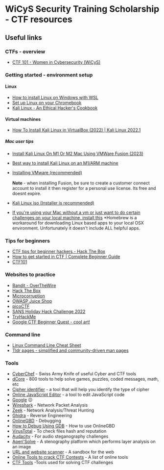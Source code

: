 # WiCyS Security Training Scholarship - CTF resources 

## Useful links

### CTFs - overview

* [CTF 101 - Women in Cybersecurity (WiCyS)](https://www.youtube.com/watch?v=wL3acu8xspM)

### Getting started - environment setup

#### Linux ####

* [How to install Linux on Windows with WSL](https://learn.microsoft.com/en-us/windows/wsl/install)
* [Set up Linux on your Chromebook](https://support.google.com/chromebook/answer/9145439?hl=en)
* [Kali Linux - An Ethical Hacker's Cookbook](https://drive.google.com/file/d/1qAe_7nCm08R4FremvJpNq6PJ3PT38KzC/view)

#### Virtual machines

* [How To Install Kali Linux in VirtualBox (2022) | Kali Linux 2022.1](https://www.youtube.com/watch?v=l97dVIKlmVg)

##### Mac user tips

* [Install Kali Linux On M1 Or M2 Mac Using VMWare Fusion (2023)](https://www.youtube.com/watch?v=LJo9EUwXiHo)
* [Best way to install Kali Linux on an M1/ARM machine](https://www.youtube.com/watch?v=LJo9EUwXiHo)
* [Installing VMware (recommended)](https://www.vmware.com/products/fusion/fusion-evaluation.html) <br><br>
    **Note** - when installing Fusion, be sure to create a customer connect account to install it then register for a personal use license. Its free and doesnt expire.

* [Kali Linux iso (Installer is recommended)](https://www.kali.org/get-kali/#kali-installer-images)
* [If you're using your Mac without a vm or just want to do certain challenges on your local machine, install this](https://brew.sh/)
     *Homebrew is a workaround for downloading Linux based apps to your local OSX environment. Unfortunately it doesn't include ALL helpful apps.

### Tips for beginners

* [CTF tips for beginner hackers - Hack The Box](https://www.hackthebox.com/blog/what-is-ctf#ctf_tips_for_beginner_hackers)
* [How to get started in CTF | Complete Beginner Guide](https://infosecwriteups.com/how-to-get-started-in-ctf-complete-begineer-guide-15ab5a6856d)
* [CTF101](https://ctf101.org/)

### Websites to practice

* [Bandit - OverTheWire](https://overthewire.org/wargames/)
* [Hack The Box](https://hackthebox.com/)
* [Microcorruption](https://microcorruption.com/)
* [OWASP Juice Shop](https://owasp.org/www-project-juice-shop/)
* [picoCTF](https://picoctf.org/)
* [SANS Holiday Hack Challenge 2022](https://www.sans.org/mlp/holiday-hack-challenge-2022/)
* [TryHackMe](https://tryhackme.com/)
* [Google CTF Beginner Quest - cool art!](https://capturetheflag.withgoogle.com/beginners-quest)

### Command line

* [Linux Command Line Cheat Sheet](https://cheatography.com/davechild/cheat-sheets/linux-command-line/)
* [Tldr pages - simplified and community-driven man pages](https://tldr.sh/)

### Tools

* [CyberChef](https://gchq.github.io/CyberChef/) - Swiss Army Knife of useful Cyber and CTF tools
* [dCore](https://www.dcode.fr/) - 800 tools to help solve games, puzzles, coded messages, math, etc
* [Cipher identifier](https://www.boxentriq.com/code-breaking/cipher-identifier) - a tool that will help you identify the type of cipher
* [Online JavaScript Editor](https://js.do/) - a tool to edit JavaScript code  
* [Google](https://www.google.com/) :wink: 
* [Wireshark](https://www.wireshark.org/) - Network Packet Analysis
* [Zeek](https://zeek.org/) - Network Analysis/Threat Hunting
* [Ghidra](https://ghidra-sre.org/) - Reverse Engineering
* [OnlineGBD](https://www.onlinegdb.com/) - Debugging
* [How to Debug Using GDB](https://cs.baylor.edu/~donahoo/tools/gdb/tutorial.html) - How to use OnlineGBD
* [VirusTotal](https://www.virustotal.com/gui/home/upload) - To check files hash and reputation
* [Audacity](https://www.audacityteam.org/) - For audio steganography challenges
* [Aperi'Solve](https://www.aperisolve.com/) - A stenography platform which performs layer analysis on an image
* [URL and website scanner](https://urlscan.io/) - A sandbox for the web
* [Online Tools to crack CTF Contests](https://dhanumaalaian.medium.com/online-tools-to-crack-ctf-contest-1ad7efa958da) - A list of online tools
* [CTF Tools](https://blogs.nvcc.edu/kdinh/ctftools/) -Tools used for solving CTF challenges
